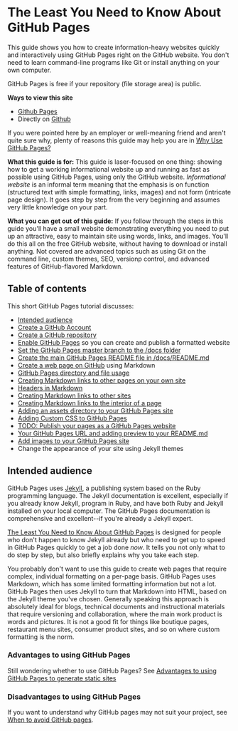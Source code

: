# The Least You Need to Know About GitHub Pages

This guide shows you how to create information-heavy websites quickly 
and interactively using GitHub Pages right on the GitHub website. You
don't need to learn command-line programs like Git or install anything
on your own computer.

GitHub Pages is free if your repository (file storage area) is public.

**Ways to view this site**
* [Github Pages](https://tomcam.github.io/least-github-pages/)
* Directly on [Github](https://github.com/tomcam/least-github-pages/) 

If you were pointed here by an employer or well-meaning friend and aren't quite sure why, 
plenty of reasons this guide may help you are in [Why Use GitHub Pages?](why-use-github-pages.md)

**What this guide is for:** This guide is laser-focused on one thing: showing how to get a working informational website up and running as fast
as possible using GitHub Pages, using only the GitHub website. *Informational website* is an informal term meaning that the emphasis is on
function (structured text with simple formatting, links, images) and not form (intricate page design). It goes step by step from the very beginning
and assumes very little knowledge on your part.

**What you can get out of this guide:**  If you follow through the steps in this guide you'll have a small website demonstrating everything you need to put up an attractive, easy to maintain site using words, links, and images. 
You'll do this all on the free GitHub website, without having to download or install anything.
Not covered are advanced topics such as using Git on the command line, custom themes, SEO, versionp control,
and advanced features of GitHub-flavored Markdown.

## Table of contents

This short GitHub Pages tutorial discusses:

* [Intended audience](#intended-audience)
* [Create a GitHub Account](creating-github-account.md)
* [Create a GitHub repository](creating-github-repository.md)
* [Enable GitHub Pages](enable-github-pages.md) so you can create and publish a formatted website 
* [Set the GitHub Pages master branch to the /docs folder](set-github-pages-master-branch.md)
* [Create the main GitHub Pages README file in /docs/README.md](github-pages-create-readme.md)
* [Create a web page on GitHub](create-page-github.md) using Markdown
* [GitHub Pages directory and file usage](github-pages-directory-file-usage.md)
* [Creating Markdown links to other pages on your own site](markdown-links.md)
* [Headers in Markdown](markdown-headers.md)
* [Creating Markdown links to other sites](markdown-links-to-other-sites.md)
* [Creating Markdown links to the interior of a page](markdown-link-page-interior.md)
* [Adding an assets directory to your GitHub Pages site](customizing-github-pages-css.md#assets)
* [Adding Custom CSS to GitHub Pages](customizing-github-pages-css.md##css)
* [TODO: Publish your pages as a GitHub Pages website](publish-to-github-pages.md)
* [Your GitHub Pages URL and adding preview to your README.md](add-github-pages-preview.md)
* [Add images to your GitHub Pages site](adding-images-github-pages-site.md)
* Change the appearance of your site using Jekyll themes

## Intended audience

GitHub Pages uses [Jekyll](https://jekyllrb.com), a publishing system based on the Ruby programming language. The Jekyll documentation is excellent, especially if you already know Jekyll, program in Ruby, and have both Ruby and Jekyll installed on your local computer. The GitHub Pages documentation is comprehensive and excellent--if you're already a Jekyll expert.

[The Least You Need to Know About GitHub Pages](./) is designed for people who don't happen to know Jekyll already but who need to get up to speed in GitHub Pages quickly to get a job done *now*. It tells you not only what to do step by step,
but also briefly explains why you take each step.

You probably don't want to use this guide to create web pages that require complex, individual formatting on a per-page basis. 
GitHub Pages uses Markdown, which has some limited formatting information but not a lot.
GitHub Pages then uses Jekyll to turn that Markdown into HTML, based on the Jekyll theme you've chosen. Generally speaking this approach is
absolutely ideal for blogs, technical documents and instructional materials that require versioning and collaboration, where the
main work product is words and pictures. It is not a good fit for things like boutique pages, restaurant menu sites, consumer product sites, and so on where
custom formatting is the norm. 

### Advantages to using GitHub Pages

Still wondering whether to use GitHub Pages? See [Advantages to using GitHub Pages to generate static sites](github-pages-advantages.md)

### Disadvantages to using GitHub Pages

If you want to understand why GitHub pages may not suit your project, see [When to avoid GitHub pages](github-pages-disadvantages.md).

